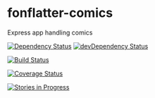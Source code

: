# fonflatter-comics

Express app handling comics

[![Dependency Status](https://david-dm.org/fonflatter/comics.svg)](https://david-dm.org/fonflatter/comics)
[![devDependency Status](https://david-dm.org/fonflatter/comics/dev-status.svg)](https://david-dm.org/fonflatter/comics#info=devDependencies)

[![Build Status](https://api.travis-ci.org/fonflatter/comics.svg)](https://travis-ci.org/fonflatter/comics)

[![Coverage Status](https://coveralls.io/repos/fonflatter/comics/badge.svg?branch=1.0.1-dev)](https://coveralls.io/r/fonflatter/comics?branch=1.0.1-dev)

[![Stories in Progress](https://badge.waffle.io/fonflatter/comics.png?label=in%20progress&title=In%20Progress)](http://waffle.io/fonflatter/comics)
